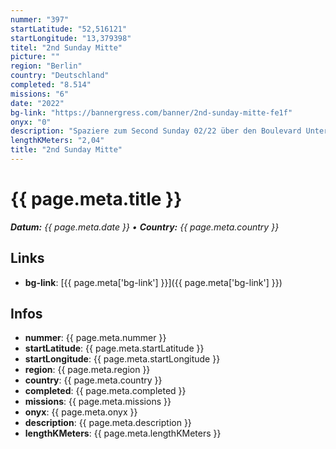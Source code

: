 ```yaml
---
nummer: "397"
startLatitude: "52,516121"
startLongitude: "13,379398"
titel: "2nd Sunday Mitte"
picture: ""
region: "Berlin"
country: "Deutschland"
completed: "8.514"
missions: "6"
date: "2022"
bg-link: "https://bannergress.com/banner/2nd-sunday-mitte-fe1f"
onyx: "0"
description: "Spaziere zum Second Sunday 02/22 über den Boulevard Unter den Linden im Bezitk Mitte."
lengthKMeters: "2,04"
title: "2nd Sunday Mitte"
---
```


# {{ page.meta.title }}
_**Datum:** {{ page.meta.date }} • **Country:** {{ page.meta.country }}_

## Links
- **bg-link**: [{{ page.meta['bg-link'] }}]({{ page.meta['bg-link'] }})

## Infos
- **nummer**: {{ page.meta.nummer }}
- **startLatitude**: {{ page.meta.startLatitude }}
- **startLongitude**: {{ page.meta.startLongitude }}
- **region**: {{ page.meta.region }}
- **country**: {{ page.meta.country }}
- **completed**: {{ page.meta.completed }}
- **missions**: {{ page.meta.missions }}
- **onyx**: {{ page.meta.onyx }}
- **description**: {{ page.meta.description }}
- **lengthKMeters**: {{ page.meta.lengthKMeters }}

